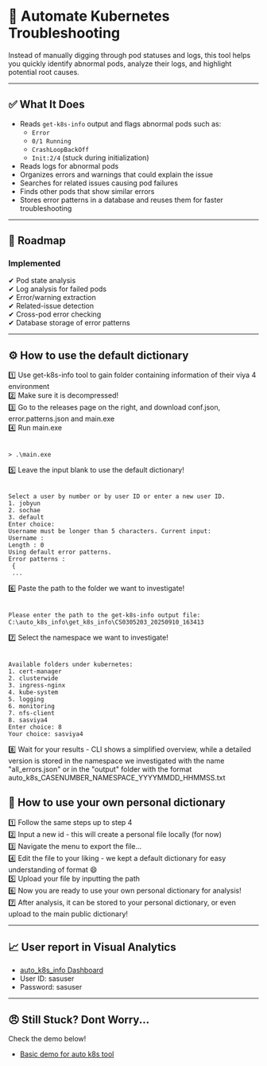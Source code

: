 # 🚀 Automate Kubernetes Troubleshooting

Instead of manually digging through pod statuses and logs, this tool helps you quickly identify abnormal pods, analyze their logs, and highlight potential root causes.

---

## ✅ What It Does
- Reads `get-k8s-info` output and flags abnormal pods such as:
  - `Error`
  - `0/1 Running`
  - `CrashLoopBackOff`
  - `Init:2/4` (stuck during initialization)
- Reads logs for abnormal pods
- Organizes errors and warnings that could explain the issue
- Searches for related issues causing pod failures
- Finds other pods that show similar errors
- Stores error patterns in a database and reuses them for faster troubleshooting

---

## 📝 Roadmap

### Implemented
✔ Pod state analysis  
✔ Log analysis for failed pods  
✔ Error/warning extraction  
✔ Related-issue detection  
✔ Cross-pod error checking  
✔ Database storage of error patterns  

---

## ⚙️ How to use the default dictionary

:one: Use get-k8s-info tool to gain folder containing information of their viya 4 environment  
:two: Make sure it is decompressed!  
:three: Go to the releases page on the right, and download conf.json, error.patterns.json and main.exe  
:four: Run main.exe
######
    > .\main.exe
:five: Leave the input blank to use the default dictionary!
######
    Select a user by number or by user ID or enter a new user ID.
    1. jobyun
    2. sochae
    3. default
    Enter choice:
    Username must be longer than 5 characters. Current input: 
    Username :  
    Length : 0 
    Using default error patterns.
    Error patterns :
     {
     ...
:six: Paste the path to the folder we want to investigate!
######
    Please enter the path to the get-k8s-info output file: C:\auto_k8s_info\get_k8s_info\CS0305203_20250910_163413
:seven: Select the namespace we want to investigate!
######
    Available folders under kubernetes:
    1. cert-manager
    2. clusterwide
    3. ingress-nginx
    4. kube-system
    5. logging
    6. monitoring
    7. nfs-client
    8. sasviya4
    Enter choice: 8
    Your choice: sasviya4
:eight: Wait for your results - CLI shows a simplified overview, while a detailed version is stored in the namespace we investigated with the name "all_errors.json" or in the "output" folder with the format auto_k8s_CASENUMBER_NAMESPACE_YYYYMMDD_HHMMSS.txt

## 👷 How to use your own personal dictionary

:one: Follow the same steps up to step 4  
:two: Input a new id - this will create a personal file locally (for now)  
:three: Navigate the menu to export the file...  
:four: Edit the file to your liking - we kept a default dictionary for easy understanding of format 😄  
:five: Upload your file by inputting the path  
:six: Now you are ready to use your own personal dictionary for analysis!  
:seven: After analysis, it can be stored to your personal dictionary, or even upload to the main public dictionary!  

---

## :chart_with_upwards_trend: User report in Visual Analytics
- [auto_k8s_info Dashboard](https://trck1076843.trc.sas.com/SASVisualAnalytics/?reportUri=%2Freports%2Freports%2F6770e85c-7f57-413b-9783-cd43a2ce759c&reportViewOnly=true&reportContextBar=false&pageNavigation=false&sas-welcome=false)
- User ID: sasuser
- Password: sasuser
---

## 😠 Still Stuck? Dont Worry...

Check the demo below!  
- [Basic demo for auto k8s tool](https://youtu.be/hWbZIx9A_Lg)
